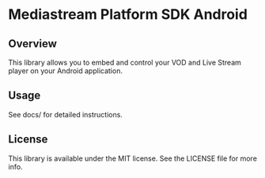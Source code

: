# Mediastream Platform SDK Android

## Overview

This library allows you to embed and control your VOD and Live Stream player on your Android application.

## Usage

See docs/ for detailed instructions.

## License

This library is available under the MIT license. See the LICENSE file for more info.
